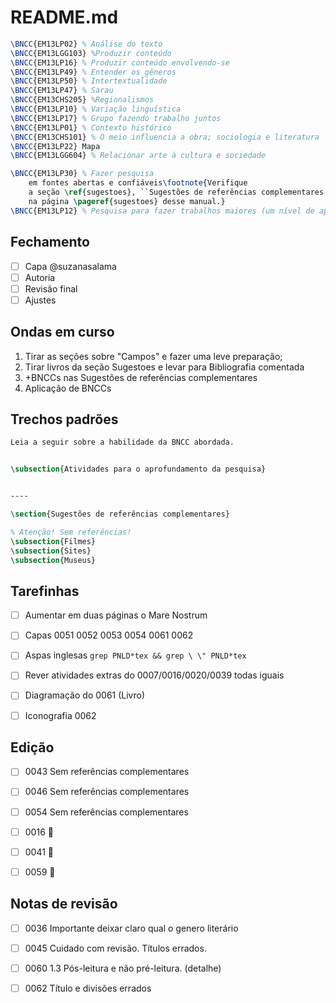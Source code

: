 README.md
======

```tex
\BNCC{EM13LP02} % Análise do texto
\BNCC{EM13LGG103} %Produzir conteúdo
\BNCC{EM13LP16} % Produzir conteúdo envolvendo-se
\BNCC{EM13LP49} % Entender os gêneros
\BNCC{EM13LP50} % Intertextualidade
\BNCC{EM13LP47} % Sarau
\BNCC{EM13CHS205} %Regionalismos
\BNCC{EM13LP10} % Variação linguística
\BNCC{EM13LP17} % Grupo fazendo trabalho juntos
\BNCC{EM13LP01} % Contexto histórico
\BNCC{EM13CHS101} % O meio influencia a obra; sociologia e literatura
\BNCC{EM13LP22} Mapa
\BNCC{EM13LGG604} % Relacionar arte à cultura e sociedade

\BNCC{EM13LP30} % Fazer pesquisa
	em fontes abertas e confiáveis\footnote{Verifique 
	a seção \ref{sugestoes}, ``Sugestões de referências complementares'', 
	na página \pageref{sugestoes} desse manual.}
\BNCC{EM13LP12} % Pesquisa para fazer trabalhos maiores (um nível de aprofundamento adequado)
```

Fechamento
----------
- [ ] Capa @suzanasalama
- [ ] Autoria 
- [ ] Revisão final
- [ ] Ajustes 

Ondas em curso
--------------
1. Tirar as seções sobre "Campos" e fazer uma leve preparação; 
2. Tirar livros da seção Sugestoes e levar para Bibliografia comentada
3. +BNCCs nas Sugestões de referências complementares
4. Aplicação de BNCCs

Trechos padrões
---------------

```tex
Leia a seguir sobre a habilidade da BNCC abordada.


\subsection{Atividades para o aprofundamento da pesquisa}


----

\section{Sugestões de referências complementares}

% Atenção! Sem referências!
\subsection{Filmes}
\subsection{Sites}
\subsection{Museus}

```

Tarefinhas 
----------
- [ ] Aumentar em duas páginas o Mare Nostrum
- [ ] Capas 0051 0052 0053 0054 0061 0062
- [ ] Aspas inglesas `grep PNLD*tex && grep \ \" PNLD*tex`
- [ ] Rever atividades extras do 0007/0016/0020/0039 todas iguais
- [ ] Diagramação do 0061 (Livro)
- [ ] Iconografia 0062


## Edição
- [ ] 0043 Sem referências complementares
- [ ] 0046 Sem referências complementares
- [ ] 0054 Sem referências complementares
- [ ] 0016 🚧
- [ ] 0041 🚧
- [ ] 0059 🚧


## Notas de revisão

- [ ] 0036 Importante deixar claro qual o genero literário
- [ ] 0045 Cuidado com revisão. Títulos errados. 
- [ ] 0060 1.3 Pós-leitura e não pré-leitura. (detalhe)
- [ ] 0062 Título e divisões errados


